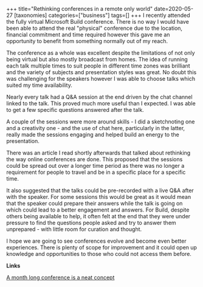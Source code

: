 +++
title="Rethinking conferences in a remote only world"
date=2020-05-27
[taxonomies]
categories=["business"]
tags=[]
+++
I recently attended the fully virtual Microsoft Build conference. There is no way I would have been able to attend the real "physical" conference due to the location, financial commitment and time required however this gave me an opportunity to benefit from something normally out of my reach.
<!-- more -->

The conference as a whole was excellent despite the limitations of not only being virtual but also mostly broadcast from homes. The idea of running each talk multiple times to suit people in different time zones was brilliant and the variety of subjects and presentation styles was great. No doubt this was challenging for the speakers however I was able to choose talks which suited my time availability.

Nearly every talk had a Q&A session at the end driven by the chat channel linked to the talk. This proved much more useful than I expected. I was able to get a few specific questions answered after the talk.

A couple of the sessions were more around skills - I did a sketchnoting one and a creativity one - and the use of chat here, particularly in the latter, really made the sessions engaging and helped build an energy to the presentation.

There was an article I read shortly afterwards that talked about rethinking the way online conferences are done. This proposed that the sessions could be spread out over a longer time period as there was no longer a requirement for people to travel and be in a specific place for a specific time. 

It also suggested that the talks could be pre-recorded with a live Q&A after with the speaker. For some sessions this would be great as it would mean that the speaker could prepare their answers while the talk is going on which could lead to a better engagement and answers. For Build, despite others being available to help, it often felt at the end that they were under pressure to find the questions people asked and try to answer them unprepared - with little room for curation and thought.

I hope we are going to see conferences evolve and become even better experiences. There is plenty of scope for improvement and it could open up knowledge and opportunities to those who could not access them before.

__Links__

[A month long conference is a neat concept](http://interconnected.org/home/2020/05/24/a_month_long_conference)

